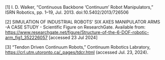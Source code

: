 [1] I. D. Walker, “Continuous Backbone ‘Continuum’ Robot Manipulators,” ISRN Robotics, pp. 1–19, Jul. 2013. doi:10.5402/2013/726506 

[2] SIMULATION OF INDUSTRIAL ROBOTS' SIX AXES MANIPULATOR ARMS -A CASE STUDY - Scientific Figure on ResearchGate. Available from: https://www.researchgate.net/figure/Structure-of-the-6-DOF-robotic-arm_fig1_352226057 [accessed 23 Jul 2024]

[3] “Tendon Driven Continuum Robots,” Continuum Robotics Labratory, https://crl.utm.utoronto.ca/_pages/tdcr.html (accessed Jul. 23, 2024). 
